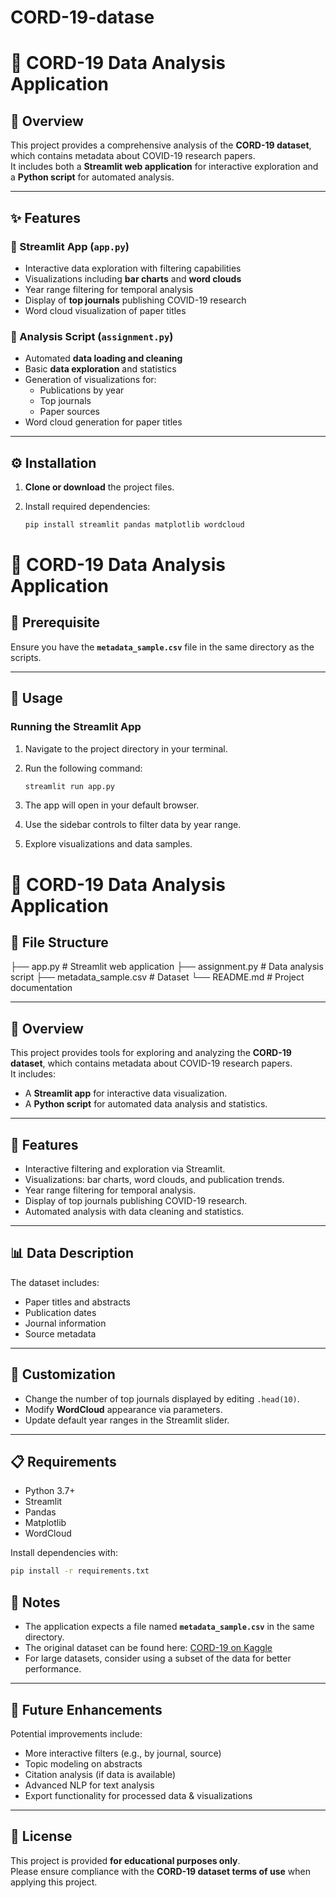 # CORD-19-datase

# 🦠 CORD-19 Data Analysis Application

## 📖 Overview
This project provides a comprehensive analysis of the **CORD-19 dataset**, which contains metadata about COVID-19 research papers.  
It includes both a **Streamlit web application** for interactive exploration and a **Python script** for automated analysis.

---

## ✨ Features

### 🔹 Streamlit App (`app.py`)
- Interactive data exploration with filtering capabilities  
- Visualizations including **bar charts** and **word clouds**  
- Year range filtering for temporal analysis  
- Display of **top journals** publishing COVID-19 research  
- Word cloud visualization of paper titles  

### 🔹 Analysis Script (`assignment.py`)
- Automated **data loading and cleaning**  
- Basic **data exploration** and statistics  
- Generation of visualizations for:
  - Publications by year  
  - Top journals  
  - Paper sources  
- Word cloud generation for paper titles  

---

## ⚙️ Installation

1. **Clone or download** the project files.  
2. Install required dependencies:

   ```bash
   pip install streamlit pandas matplotlib wordcloud


# 🦠 CORD-19 Data Analysis Application

## 📂 Prerequisite
Ensure you have the **`metadata_sample.csv`** file in the same directory as the scripts.

---

## 🚀 Usage

### Running the Streamlit App
1. Navigate to the project directory in your terminal.  
2. Run the following command:

   ```bash
   streamlit run app.py
   ```
3. The app will open in your default browser.
4. Use the sidebar controls to filter data by year range.
5. Explore visualizations and data samples.

# 🦠 CORD-19 Data Analysis Application

## 📂 File Structure

├── app.py # Streamlit web application
├── assignment.py # Data analysis script
├── metadata_sample.csv # Dataset
└── README.md # Project documentation

---

## 🚀 Overview
This project provides tools for exploring and analyzing the **CORD-19 dataset**, which contains metadata about COVID-19 research papers.  
It includes:  
- A **Streamlit app** for interactive data visualization.  
- A **Python script** for automated data analysis and statistics.  

---

## 🔑 Features
- Interactive filtering and exploration via Streamlit.  
- Visualizations: bar charts, word clouds, and publication trends.  
- Year range filtering for temporal analysis.  
- Display of top journals publishing COVID-19 research.  
- Automated analysis with data cleaning and statistics.  

---

## 📊 Data Description
The dataset includes:  
- Paper titles and abstracts  
- Publication dates  
- Journal information  
- Source metadata  

---

## 🎨 Customization
- Change the number of top journals displayed by editing `.head(10)`.  
- Modify **WordCloud** appearance via parameters.  
- Update default year ranges in the Streamlit slider.  

---

## 📋 Requirements
- Python 3.7+  
- Streamlit  
- Pandas  
- Matplotlib  
- WordCloud  

Install dependencies with:  
```bash
pip install -r requirements.txt
```
## 📝 Notes
- The application expects a file named **`metadata_sample.csv`** in the same directory.  
- The original dataset can be found here: [CORD-19 on Kaggle](https://www.kaggle.com/allen-institute-for-ai/CORD-19-research-challenge)  
- For large datasets, consider using a subset of the data for better performance.  

---

## 🔮 Future Enhancements
Potential improvements include:  
- More interactive filters (e.g., by journal, source)  
- Topic modeling on abstracts  
- Citation analysis (if data is available)  
- Advanced NLP for text analysis  
- Export functionality for processed data & visualizations  

---

## 📜 License
This project is provided **for educational purposes only**.  
Please ensure compliance with the **CORD-19 dataset terms of use** when applying this project.
